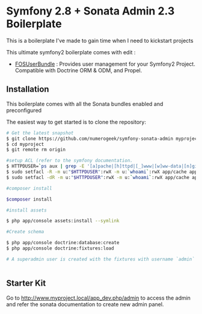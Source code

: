 Symfony 2.8 + Sonata Admin 2.3 Boilerplate
================

This is a boilerplate I've made to gain time when I need to kickstart projects

This ultimate symfony2 boilerplate comes with edit :

* [FOSUserBundle](https://github.com/FriendsOfSymfony/FOSUserBundle) : Provides user management for your Symfony2 Project. Compatible with Doctrine ORM & ODM, and Propel.

<!-- -->

## Installation

This boilerplate comes with all the Sonata bundles enabled and preconfigured

The easiest way to get started is to clone the repository:

```bash
# Get the latest snapshot
$ git clone https://github.com/numerogeek/symfony-sonata-admin myproject
$ cd myproject
$ git remote rm origin

#setup ACL (refer to the symfony documentation.
$ HTTPDUSER=`ps aux | grep -E '[a]pache|[h]ttpd|[_]www|[w]ww-data|[n]ginx' | grep -v root | head -1 | cut -d\  -f1`
$ sudo setfacl -R -m u:"$HTTPDUSER":rwX -m u:`whoami`:rwX app/cache app/logs
$ sudo setfacl -dR -m u:"$HTTPDUSER":rwX -m u:`whoami`:rwX app/cache app/logs

#composer install

$composer install

#install assets

$ php app/console assets:install --symlink

#Create schema

$ php app/console doctrine:database:create
$ php app/console doctrine:fixtures:load

# A superadmin user is created with the fixtures with username `admin` and password `admin`



```

## Starter Kit

Go to http://www.myproject.local/app_dev.php/admin to access the admin and refer the sonata documentation to create new admin panel.
